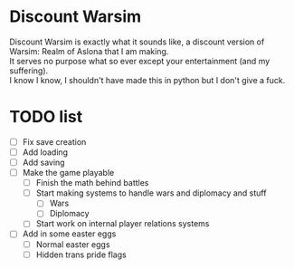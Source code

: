 # Discount Warsim
  
Discount Warsim is exactly what it sounds like, a discount version of Warsim: Realm of Aslona that I am making.  
It serves no purpose what so ever except your entertainment (and my suffering).  
I know I know, I shouldn't have made this in python but I don't give a fuck.  

# TODO list

 - [ ] Fix save creation
 - [ ] Add loading
 - [ ] Add saving
 - [ ] Make the game playable
    - [ ] Finish the math behind battles
    - [ ] Start making systems to handle wars and diplomacy and stuff
        - [ ] Wars
        - [ ] Diplomacy
    - [ ] Start work on internal player relations systems
- [ ] Add in some easter eggs
    - [ ] Normal easter eggs
    - [ ] Hidden trans pride flags

